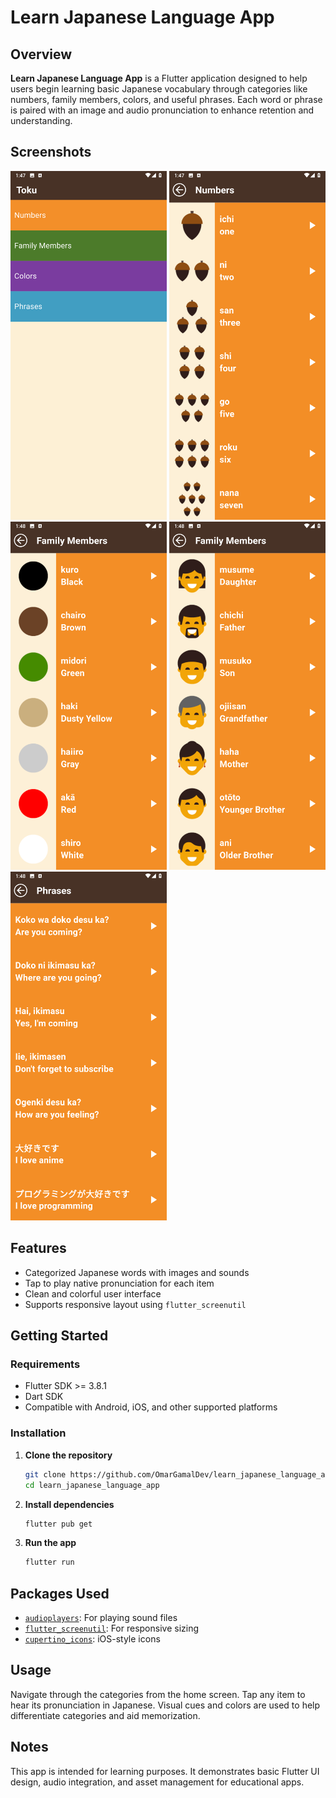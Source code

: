 # Learn Japanese Language App

## Overview
**Learn Japanese Language App** is a Flutter application designed to help users begin learning basic Japanese vocabulary through categories like numbers, family members, colors, and useful phrases. Each word or phrase is paired with an image and audio pronunciation to enhance retention and understanding.

## Screenshots

<img src="assets/screenshots/home_screen.png" width="250"/>
<img src="assets/screenshots/numbers_screen.png" width="250"/>
<img src="assets/screenshots/colors_screen.png" width="250"/>
<img src="assets/screenshots/family_members_screen.png" width="250"/>
<img src="assets/screenshots/phrases_screen.png" width="250"/>

## Features
- Categorized Japanese words with images and sounds
- Tap to play native pronunciation for each item
- Clean and colorful user interface
- Supports responsive layout using `flutter_screenutil`

## Getting Started

### Requirements
- Flutter SDK >= 3.8.1  
- Dart SDK  
- Compatible with Android, iOS, and other supported platforms

### Installation

1. **Clone the repository**
   ```bash
   git clone https://github.com/OmarGamalDev/learn_japanese_language_app.git
   cd learn_japanese_language_app
    ```

2. **Install dependencies**

   ```bash
   flutter pub get
   ```

3. **Run the app**

   ```bash
   flutter run
   ```

## Packages Used

* [`audioplayers`](https://pub.dev/packages/audioplayers): For playing sound files
* [`flutter_screenutil`](https://pub.dev/packages/flutter_screenutil): For responsive sizing
* [`cupertino_icons`](https://pub.dev/packages/cupertino_icons): iOS-style icons

## Usage

Navigate through the categories from the home screen. Tap any item to hear its pronunciation in Japanese. Visual cues and colors are used to help differentiate categories and aid memorization.

## Notes

This app is intended for learning purposes. It demonstrates basic Flutter UI design, audio integration, and asset management for educational apps.

